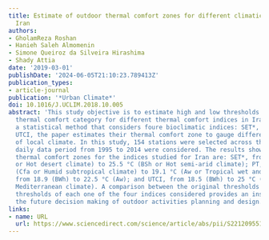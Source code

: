 ```yaml
---
title: Estimate of outdoor thermal comfort zones for different climatic regions of
  Iran
authors:
- GholamReza Roshan
- Hanieh Saleh Almomenin
- Simone Queiroz da Silveira Hirashima
- Shady Attia
date: '2019-03-01'
publishDate: '2024-06-05T21:10:23.789413Z'
publication_types:
- article-journal
publication: '*Urban Climate*'
doi: 10.1016/J.UCLIM.2018.10.005
abstract: 'This study objective is to estimate high and low thresholds of the outdoor
  thermal comfort category for different thermal comfort indices in Iran. By using
  a statistical method that considers foure bioclimatic indices: SET*, PT, PET, and
  UTCI, the paper estimates their thermal comfort zone to gauge difference in terms
  of local climate. In this study, 154 stations were selected across the country and
  daily data period from 1995 to 2014 were considered. The results show that the estimated
  thermal comfort zones for the indices studied for Iran are: SET*, from 20.5 (BWh
  or Hot desert climate) to 25.5 °C (BSh or Hot semi-arid climate); PT, from 15.9
  (Cfa or Humid subtropical climate) to 19.1 °C (Aw or Tropical wet and dry); PET,
  from 18.9 (BWh) to 22.5 °C (Aw); and UTCI, from 18.5 (BWh) to 25 °C (Csb or Warm-summer
  Mediterranean climate). A comparison between the original thresholds and estimated
  thresholds of each one of the four indices considered provides an insight to assist
  the future decision making of outdoor activities planning and design.'
links:
- name: URL
  url: https://www.sciencedirect.com/science/article/abs/pii/S2212095518301573
---
```

